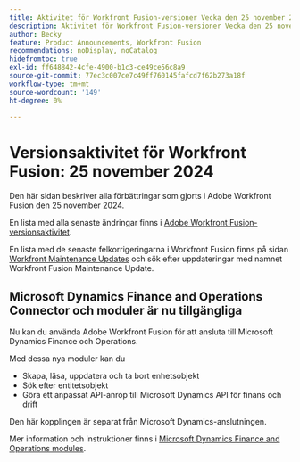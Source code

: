 ```yaml
---
title: Aktivitet för Workfront Fusion-versioner Vecka den 25 november 2024
description: Aktivitet för Workfront Fusion-versioner Vecka den 25 november 2024
author: Becky
feature: Product Announcements, Workfront Fusion
recommendations: noDisplay, noCatalog
hidefromtoc: true
exl-id: ff648842-4cfe-4900-b1c3-ce49ce56c8a9
source-git-commit: 77ec3c007ce7c49ff760145fafcd7f62b273a18f
workflow-type: tm+mt
source-wordcount: '149'
ht-degree: 0%

---
```


# Versionsaktivitet för Workfront Fusion: 25 november 2024

Den här sidan beskriver alla förbättringar som gjorts i Adobe Workfront Fusion den 25 november 2024.

En lista med alla senaste ändringar finns i [Adobe Workfront Fusion-versionsaktivitet](/help/workfront-fusion/fusion-product-releases/fusion-release-activity.md).

En lista med de senaste felkorrigeringarna i Workfront Fusion finns på sidan [Workfront Maintenance Updates](https://experienceleague.adobe.com/docs/workfront-known-issues/releases/current-updates.html?lang=sv-SE) och sök efter uppdateringar med namnet Workfront Fusion Maintenance Update.

## Microsoft Dynamics Finance and Operations Connector och moduler är nu tillgängliga

Nu kan du använda Adobe Workfront Fusion för att ansluta till Microsoft Dynamics Finance och Operations.

Med dessa nya moduler kan du

* Skapa, läsa, uppdatera och ta bort enhetsobjekt
* Sök efter entitetsobjekt
* Göra ett anpassat API-anrop till Microsoft Dynamics API för finans och drift

Den här kopplingen är separat från Microsoft Dynamics-anslutningen.

Mer information och instruktioner finns i [Microsoft Dynamics Finance and Operations modules](/help/workfront-fusion/references/apps-and-modules/third-party-connectors/dynamics-finance-operations-modules.md).
